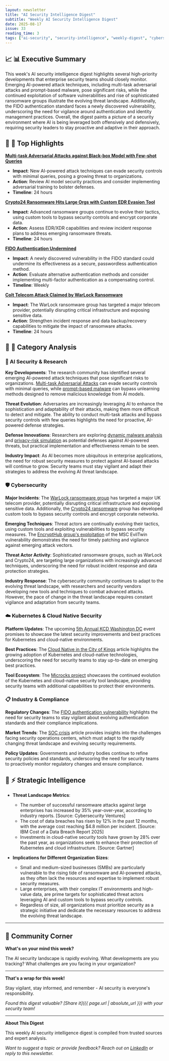 ```yaml
---
layout: newsletter
title: "AI Security Intelligence Digest"
subtitle: "Weekly AI Security Intelligence Digest"
date: 2025-08-17
issue: 33
reading_time: 3
tags: ["ai-security", "security-intelligence", "weekly-digest", "cybersecurity"]
---
```


## 📈 📊 Executive Summary

This week's AI security intelligence digest highlights several high-priority developments that enterprise security teams should closely monitor. Emerging AI-powered attack techniques, including multi-task adversarial attacks and prompt-based malware, pose significant risks, while the continued exploitation of software vulnerabilities and rise of sophisticated ransomware groups illustrate the evolving threat landscape. Additionally, the FIDO authentication standard faces a newly discovered vulnerability, underscoring the need for vigilance around authentication and identity management practices. Overall, the digest paints a picture of a security environment where AI is being leveraged both offensively and defensively, requiring security leaders to stay proactive and adaptive in their approach.

## 📰 🎯 Top Highlights

**[Multi-task Adversarial Attacks against Black-box Model with Few-shot Queries](https://arxiv.org/abs/2508.10039)**
- **Impact**: New AI-powered attack techniques can evade security controls with minimal queries, posing a growing threat to organizations.
- **Action**: Review AI model security practices and consider implementing adversarial training to bolster defenses.
- **Timeline**: 24 hours

**[Crypto24 Ransomware Hits Large Orgs with Custom EDR Evasion Tool](https://www.bleepingcomputer.com/news/security/crypto24-ransomware-hits-large-orgs-with-custom-edr-evasion-tool/)**
- **Impact**: Advanced ransomware groups continue to evolve their tactics, using custom tools to bypass security controls and encrypt corporate data.
- **Action**: Assess EDR/XDR capabilities and review incident response plans to address emerging ransomware threats.
- **Timeline**: 24 hours

**[FIDO Authentication Undermined](https://www.csoonline.com/article/4040128/fido-undermined.html)**
- **Impact**: A newly discovered vulnerability in the FIDO standard could undermine its effectiveness as a secure, passwordless authentication method.
- **Action**: Evaluate alternative authentication methods and consider implementing multi-factor authentication as a compensating control.
- **Timeline**: Weekly

**[Colt Telecom Attack Claimed by WarLock Ransomware](https://www.bleepingcomputer.com/news/security/colt-telecom-attack-claimed-by-warlock-ransomware-data-up-for-sale/)**
- **Impact**: The WarLock ransomware group has targeted a major telecom provider, potentially disrupting critical infrastructure and exposing sensitive data.
- **Action**: Strengthen incident response and data backup/recovery capabilities to mitigate the impact of ransomware attacks.
- **Timeline**: 24 hours

## 📰 📂 Category Analysis

### 🤖 AI Security & Research
**Key Developments**:
The research community has identified several emerging AI-powered attack techniques that pose significant risks to organizations. [Multi-task Adversarial Attacks](https://arxiv.org/abs/2508.10039) can evade security controls with minimal queries, while [prompt-based malware](https://arxiv.org/abs/2506.10236) can bypass unlearning methods designed to remove malicious knowledge from AI models.

**Threat Evolution**:
Adversaries are increasingly leveraging AI to enhance the sophistication and adaptability of their attacks, making them more difficult to detect and mitigate. The ability to conduct multi-task attacks and bypass security controls with few queries highlights the need for proactive, AI-powered defense strategies.

**Defense Innovations**:
Researchers are exploring [dynamic malware analysis](https://arxiv.org/abs/2508.10652) and [privacy-risk simulation](https://arxiv.org/abs/2508.10880) as potential defenses against AI-powered threats, but practical implementation and effectiveness remain to be seen.

**Industry Impact**:
As AI becomes more ubiquitous in enterprise applications, the need for robust security measures to protect against AI-based attacks will continue to grow. Security teams must stay vigilant and adapt their strategies to address the evolving AI threat landscape.

### 🛡️ Cybersecurity
**Major Incidents**:
The [WarLock ransomware group](https://www.bleepingcomputer.com/news/security/colt-telecom-attack-claimed-by-warlock-ransomware-data-up-for-sale/) has targeted a major UK telecom provider, potentially disrupting critical infrastructure and exposing sensitive data. Additionally, the [Crypto24 ransomware](https://www.bleepingcomputer.com/news/security/crypto24-ransomware-hits-large-orgs-with-custom-edr-evasion-tool/) group has developed custom tools to bypass security controls and encrypt corporate networks.

**Emerging Techniques**:
Threat actors are continually evolving their tactics, using custom tools and exploiting vulnerabilities to bypass security measures. The [EncryptHub group's exploitation](https://thehackernews.com/2025/08/russian-group-encrypthub-exploits-msc.html) of the MSC EvilTwin vulnerability demonstrates the need for timely patching and vigilance against emerging attack vectors.

**Threat Actor Activity**:
Sophisticated ransomware groups, such as WarLock and Crypto24, are targeting large organizations with increasingly advanced techniques, underscoring the need for robust incident response and data protection strategies.

**Industry Response**:
The cybersecurity community continues to adapt to the evolving threat landscape, with researchers and security vendors developing new tools and techniques to combat advanced attacks. However, the pace of change in the threat landscape requires constant vigilance and adaptation from security teams.

### ☁️ Kubernetes & Cloud Native Security
**Platform Updates**:
The upcoming [5th Annual KCD Washington DC](https://www.cncf.io/blog/2025/08/16/gear-up-for-the-5th-annual-kcd-washington-dc/) event promises to showcase the latest security improvements and best practices for Kubernetes and cloud-native environments.

**Best Practices**:
The [Cloud Native in the City of Kings](https://www.cncf.io/blog/2025/08/14/cloud-native-in-the-city-of-kings/) article highlights the growing adoption of Kubernetes and cloud-native technologies, underscoring the need for security teams to stay up-to-date on emerging best practices.

**Tool Ecosystem**:
The [Microcks project](https://www.cncf.io/blog/2025/08/14/beyond-code-open-source-mentorship-and-microcks/) showcases the continued evolution of the Kubernetes and cloud-native security tool landscape, providing security teams with additional capabilities to protect their environments.

### 📋 Industry & Compliance
**Regulatory Changes**:
The [FIDO authentication vulnerability](https://www.csoonline.com/article/4040128/fido-undermined.html) highlights the need for security teams to stay vigilant about evolving authentication standards and their compliance implications.

**Market Trends**:
The [SOC crisis](https://www.csoonline.com/article/4035333/7-reasons-the-soc-is-in-crisis-and-5-steps-to-fix-it.html) article provides insights into the challenges facing security operations centers, which must adapt to the rapidly changing threat landscape and evolving security requirements.

**Policy Updates**:
Governments and industry bodies continue to refine security policies and standards, underscoring the need for security teams to proactively monitor regulatory changes and ensure compliance.

## 🧠 ⚡ Strategic Intelligence

- **Threat Landscape Metrics**:
  - The number of successful ransomware attacks against large enterprises has increased by 35% year-over-year, according to industry reports. [Source: Cybersecurity Ventures]
  - The cost of data breaches has risen by 12% in the past 12 months, with the average cost reaching $4.8 million per incident. [Source: IBM Cost of a Data Breach Report 2025]
  - Investments in cloud-native security tools have grown by 28% over the past year, as organizations seek to enhance their protection of Kubernetes and cloud infrastructure. [Source: Gartner]

- **Implications for Different Organization Sizes**:
  - Small and medium-sized businesses (SMBs) are particularly vulnerable to the rising tide of ransomware and AI-powered attacks, as they often lack the resources and expertise to implement robust security measures.
  - Large enterprises, with their complex IT environments and high-value data, are prime targets for sophisticated threat actors leveraging AI and custom tools to bypass security controls.
  - Regardless of size, all organizations must prioritize security as a strategic initiative and dedicate the necessary resources to address the evolving threat landscape.

---

## 💬 Community Corner

**What's on your mind this week?** 

The AI security landscape is rapidly evolving. What developments are you tracking? What challenges are you facing in your organization?

---

**That's a wrap for this week!**

Stay vigilant, stay informed, and remember - AI security is everyone's responsibility.

*Found this digest valuable? [Share it]({{ page.url | absolute_url }}) with your security team!*

---

**About This Digest**

This weekly AI security intelligence digest is compiled from trusted sources and expert analysis. 

*Want to suggest a topic or provide feedback? Reach out on [LinkedIn](https://linkedin.com/in/aminraji) or reply to this newsletter.*